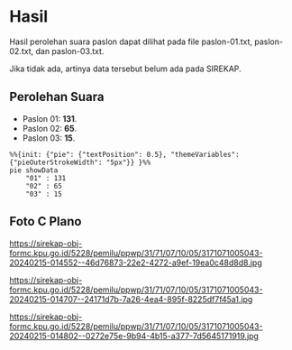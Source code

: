 # Hasil

Hasil perolehan suara paslon dapat dilihat pada file paslon-01.txt, paslon-02.txt, dan paslon-03.txt.

Jika tidak ada, artinya data tersebut belum ada pada SIREKAP.

## Perolehan Suara

 * Paslon 01: **131**.
 * Paslon 02: **65**.
 * Paslon 03: **15**.

```mermaid
%%{init: {"pie": {"textPosition": 0.5}, "themeVariables": {"pieOuterStrokeWidth": "5px"}} }%%
pie showData
    "01" : 131
    "02" : 65
    "03" : 15
```
## Foto C Plano

https://sirekap-obj-formc.kpu.go.id/5228/pemilu/ppwp/31/71/07/10/05/3171071005043-20240215-014552--46d76873-22e2-4272-a9ef-19ea0c48d8d8.jpg

https://sirekap-obj-formc.kpu.go.id/5228/pemilu/ppwp/31/71/07/10/05/3171071005043-20240215-014707--24171d7b-7a26-4ea4-895f-8225df7f45a1.jpg

https://sirekap-obj-formc.kpu.go.id/5228/pemilu/ppwp/31/71/07/10/05/3171071005043-20240215-014802--0272e75e-9b94-4b15-a377-7d5645171919.jpg

